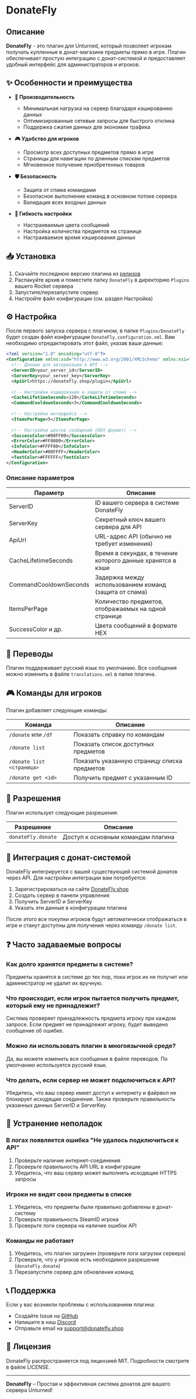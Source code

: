 # DonateFly

## Описание
**DonateFly** - это плагин для Unturned, который позволяет игрокам получать купленные в донат-магазине предметы прямо в игре. Плагин обеспечивает простую интеграцию с донат-системой и предоставляет удобный интерфейс для администраторов и игроков.

## ✨ Особенности и преимущества

- **🚀 Производительность**
  - Минимальная нагрузка на сервер благодаря кэшированию данных
  - Оптимизированные сетевые запросы для быстрого отклика
  - Поддержка сжатия данных для экономии трафика

- **🎮 Удобство для игроков**
  - Просмотр всех доступных предметов прямо в игре
  - Страницы для навигации по длинным спискам предметов
  - Мгновенное получение приобретенных товаров

- **🛡️ Безопасность**
  - Защита от спама командами
  - Безопасное выполнение команд в основном потоке сервера
  - Валидация всех входных данных

- **🔧 Гибкость настройки**
  - Настраиваемые цвета сообщений
  - Настройка количества предметов на странице
  - Настраиваемое время кэширования данных

## 📥 Установка

1. Скачайте последнюю версию плагина из [релизов](https://github.com/yourname/donateFly/releases)
2. Распакуйте архив и поместите папку `DonateFly` в директорию `Plugins` вашего Rocket сервера
3. Запустите/перезапустите сервер
4. Настройте файл конфигурации (см. раздел Настройка)

## ⚙️ Настройка

После первого запуска сервера с плагином, в папке `Plugins/DonateFly` будет создан файл конфигурации `DonateFly.configuration.xml`. Вам необходимо отредактировать этот файл, указав ваши данные:

```xml
<?xml version="1.0" encoding="utf-8"?>
<Configuration xmlns:xsd="http://www.w3.org/2001/XMLSchema" xmlns:xsi="http://www.w3.org/2001/XMLSchema-instance">
  <!-- Данные для авторизации в API -->
  <ServerID>your_server_id</ServerID>
  <ServerKey>your_server_key</ServerKey>
  <ApiUrl>https://donatefly.shop/plugin</ApiUrl>
  
  <!-- Настройки кэширования и защиты от спама -->
  <CacheLifetimeSeconds>120</CacheLifetimeSeconds>
  <CommandCooldownSeconds>3</CommandCooldownSeconds>
  
  <!-- Настройки интерфейса -->
  <ItemsPerPage>5</ItemsPerPage>
  
  <!-- Настройки цветов сообщений (HEX формат) -->
  <SuccessColor>#00FF00</SuccessColor>
  <ErrorColor>#FF0000</ErrorColor>
  <InfoColor>#FFFF00</InfoColor>
  <HeaderColor>#00FFFF</HeaderColor>
  <TextColor>#FFFFFF</TextColor>
</Configuration>
```

### Описание параметров

| Параметр | Описание |
|----------|----------|
| ServerID | ID вашего сервера в системе DonateFly |
| ServerKey | Секретный ключ вашего сервера для API |
| ApiUrl | URL-адрес API (обычно не требует изменения) |
| CacheLifetimeSeconds | Время в секундах, в течение которого данные хранятся в кэше |
| CommandCooldownSeconds | Задержка между использованием команд (защита от спама) |
| ItemsPerPage | Количество предметов, отображаемых на одной странице |
| SuccessColor и др. | Цвета сообщений в формате HEX |

## 📝 Переводы

Плагин поддерживает русский язык по умолчанию. Все сообщения можно изменить в файле `translations.xml` в папке плагина.

## 🎮 Команды для игроков

Плагин добавляет следующие команды:

| Команда | Описание |
|---------|----------|
| `/donate` или `/df` | Показать справку по командам |
| `/donate list` | Показать список доступных предметов |
| `/donate list <страница>` | Показать указанную страницу списка предметов |
| `/donate get <id>` | Получить предмет с указанным ID |

## 🔑 Разрешения

Плагин использует следующие разрешения:

| Разрешение | Описание |
|------------|----------|
| `donateFly.donate` | Доступ к основным командам плагина |

## 🤝 Интеграция с донат-системой

DonateFly интегрируется с вашей существующей системой донатов через API. Для настройки интеграции вам потребуется:

1. Зарегистрироваться на сайте [DonateFly.shop](https://donatefly.shop)
2. Создать сервер в панели управления
3. Получить ServerID и ServerKey
4. Указать эти данные в конфигурации плагина

После этого все покупки игроков будут автоматически отображаться в игре и станут доступны для получения через команду `/donate list`.

## ❓ Часто задаваемые вопросы

### Как долго хранятся предметы в системе?
Предметы хранятся в системе до тех пор, пока игрок их не получит или администратор не удалит их вручную.

### Что происходит, если игрок пытается получить предмет, который ему не принадлежит?
Система проверяет принадлежность предмета игроку при каждом запросе. Если предмет не принадлежит игроку, будет выведено сообщение об ошибке.

### Можно ли использовать плагин в многоязычной среде?
Да, вы можете изменить все сообщения в файле переводов. По умолчанию используется русский язык.

### Что делать, если сервер не может подключиться к API?
Убедитесь, что ваш сервер имеет доступ к интернету и файрвол не блокирует исходящие соединения. Также проверьте правильность указанных данных ServerID и ServerKey.

## 🔧 Устранение неполадок

### В логах появляется ошибка "Не удалось подключиться к API"
1. Проверьте наличие интернет-соединения
2. Проверьте правильность API URL в конфигурации
3. Убедитесь, что ваш сервер может выполнять исходящие HTTPS запросы

### Игроки не видят свои предметы в списке
1. Убедитесь, что предметы были правильно добавлены в донат-систему
2. Проверьте правильность SteamID игрока
3. Проверьте логи сервера на наличие ошибок API

### Команды не работают
1. Убедитесь, что плагин загружен (проверьте логи загрузки сервера)
2. Проверьте, что у игроков есть необходимое разрешение (`donateFly.donate`)
3. Перезапустите сервер для обновления команд

## 📞 Поддержка

Если у вас возникли проблемы с использованием плагина:

- Создайте Issue на [GitHub](https://github.com/yourname/donateFly/issues)
- Напишите в наш [Discord](https://discord.gg/yourdiscord)
- Отправьте email на support@donatefly.shop

## 📃 Лицензия

DonateFly распространяется под лицензией MIT. Подробности смотрите в файле LICENSE.

---

**DonateFly** – Простая и эффективная система донатов для вашего сервера Unturned!
